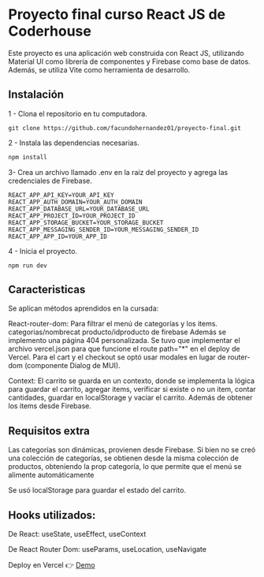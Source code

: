 # Proyecto final curso React JS de Coderhouse

Este proyecto es una aplicación web construida con React JS, utilizando Material UI como librería de componentes y Firebase como base de datos. Además, se utiliza Vite como herramienta de desarrollo.
## Instalación

1 - Clona el repositorio en tu computadora.

```
git clone https://github.com/facundohernandez01/proyecto-final.git
```
2 - Instala las dependencias necesarias.
```bash
npm install

```
3- Crea un archivo llamado .env en la raíz del proyecto y agrega las credenciales de Firebase.
```
REACT_APP_API_KEY=YOUR_API_KEY
REACT_APP_AUTH_DOMAIN=YOUR_AUTH_DOMAIN
REACT_APP_DATABASE_URL=YOUR_DATABASE_URL
REACT_APP_PROJECT_ID=YOUR_PROJECT_ID
REACT_APP_STORAGE_BUCKET=YOUR_STORAGE_BUCKET
REACT_APP_MESSAGING_SENDER_ID=YOUR_MESSAGING_SENDER_ID
REACT_APP_APP_ID=YOUR_APP_ID
```
4 - Inicia el proyecto.
```
npm run dev

```


## Caracteristicas 
Se aplican métodos aprendidos en la cursada:

React-router-dom: 
Para filtrar el menú de categorías y los items.
categorias/nombrecat
producto/idproducto de firebase
Además se implemento una página 404 personalizada.
Se tuvo que implementar el archivo vercel.json para que funcione el route path="*" en el deploy de Vercel.
Para el cart y el checkout se optó usar modales en lugar de router-dom (componente Dialog de MUI).

Context:
El carrito se guarda en un contexto, donde se implementa la lógica para guardar el carrito, agregar items, verificar si existe o no un item, contar cantidades, guardar en localStorage y vaciar el carrito. Además de obtener los items desde Firebase.

## Requisitos extra

Las categorías son dinámicas, provienen desde Firebase. Si bien no se creó una colección de categorías, se obtienen desde la misma colección de productos, obteniendo la prop categoría, lo que permite que el menú se alimente automáticamente

Se usó localStorage para guardar el estado del carrito.


## Hooks utilizados: 
De React: useState, useEffect, useContext

De React Router Dom: useParams, useLocation, useNavigate


Deploy en Vercel  👉
[Demo](https://choosealicense.com/licenses/mit/)
